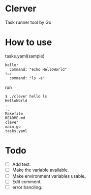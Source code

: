 # Clerver

Task runner tool by Go

# How to use

tasks.yaml(sample)

```
hello:
  command: "echo HelloWorld"
ls:
  command: "ls -a"
```

run

```
$ ./clever hello ls
HelloWorld
.
..
Makefile
README.md
clever
main.go
tasks.yaml
```

# Todo

- [ ] Add test.
- [ ] Make the variable available.
- [ ] Make environment variables usable。
- [ ] Edit comment.
- [ ] error handling.
